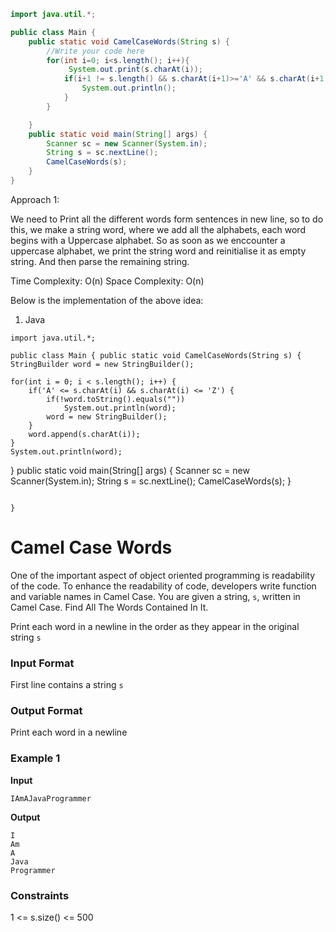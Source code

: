 ```java
import java.util.*;

public class Main {
    public static void CamelCaseWords(String s) {
        //Write your code here
		for(int i=0; i<s.length(); i++){
             System.out.print(s.charAt(i));
            if(i+1 != s.length() && s.charAt(i+1)>='A' && s.charAt(i+1)<='Z'){
                System.out.println();
            }
        }

    }
    public static void main(String[] args) {
        Scanner sc = new Scanner(System.in);
        String s = sc.nextLine();
        CamelCaseWords(s);
    }
}
```


Approach 1:

We need to Print all the different words form sentences in new line, so to do this, we make a string word, where we add all the alphabets, each word begins with a Uppercase alphabet. So as soon as we enccounter a uppercase alphabet, we print the string word and reinitialise it as empty string. And then parse the remaining string.

Time Complexity: O(n) Space Complexity: O(n)

Below is the implementation of the above idea:

1.  Java
```
import java.util.*;

public class Main { public static void CamelCaseWords(String s) { StringBuilder word = new StringBuilder();

```
    for(int i = 0; i < s.length(); i++) {
        if('A' <= s.charAt(i) && s.charAt(i) <= 'Z') {
            if(!word.toString().equals(""))
                System.out.println(word);
            word = new StringBuilder();
        }
        word.append(s.charAt(i));
    }
    System.out.println(word);
}
public static void main(String[] args) {
    Scanner sc = new Scanner(System.in);
    String s = sc.nextLine();
    CamelCaseWords(s);
}
```

}
```

# Camel Case Words

One of the important aspect of object oriented programming is readability of the code. To enhance the readability of code, developers write function and variable names in Camel Case. You are given a string, `s`, written in Camel Case. Find All The Words Contained In It.

Print each word in a newline in the order as they appear in the original string `s`

### Input Format

First line contains a string `s`

### Output Format

Print each word in a newline

### Example 1

**Input**

```
IAmAJavaProgrammer
```

**Output**

```
I
Am
A
Java
Programmer
```

### Constraints

1 <= s.size() <= 500